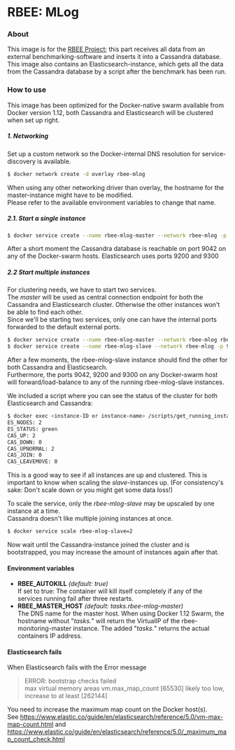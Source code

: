 # RBEE: MLog
### About
This image is for the [RBEE Project]; this part receives all data from an external benchmarking-software and inserts it into a Cassandra database.  
This image also contains an Elasticsearch-instance, which gets all the data from the Cassandra database by a script after the benchmark has been run.

### How to use
This image has been optimized for the Docker-native swarm available from Docker version 1.12, both Cassandra and Elasticsearch will be clustered when set up right.  
##### 1. Networking
Set up a custom network so the Docker-internal DNS resolution for service-discovery is available.
```sh
$ docker network create -d overlay rbee-mlog
```
When using any other networking driver than overlay, the hostname for the master-instance might have to be modified.  
Please refer to the available environment variables to change that name.
##### 2.1. Start a single instance
```sh
$ docker service create --name rbee-mlog-master --network rbee-mlog -p 9042:9042 -p 9200:9200 -p 9300:9300 rbee/mlog:<tag>
```
After a short moment the Cassandra database is reachable on port 9042 on any of the Docker-swarm hosts. Elasticsearch uses ports 9200 and 9300
##### 2.2 Start multiple instances
For clustering needs, we have to start two services.  
The _master_ will be used as central connection endpoint for both the Cassandra and Elasticsearch cluster. Otherwise the other instances won't be able to find each other.  
Since we'll be starting two services, only one can have the internal ports forwarded to the default external ports.
```sh
$ docker service create --name rbee-mlog-master --network rbee-mlog rbee/mlog:<tag>
$ docker service create --name rbee-mlog-slave --network rbee-mlog -p 9042:9042 -p 9200:9200 -p 9300:9300 rbee/mlog:<tag>
```
After a few moments, the rbee-mlog-slave instance should find the other for both Cassandra and Elasticsearch.  
Furthermore, the ports 9042, 9200 and 9300 on any Docker-swarm host will forward/load-balance to any of the running rbee-mlog-slave instances.

We included a script where you can see the status of the cluster for both Elasticsearch and Cassandra:
```sh
$ docker exec <instance-ID or instance-name> /scripts/get_running_instances.sh
ES_NODES: 2
ES_STATUS: green
CAS_UP: 2
CAS_DOWN: 0
CAS_UPNORMAL: 2
CAS_JOIN: 0
CAS_LEAVEMOVE: 0
```
This is a good way to see if all instances are up and clustered. This is important to know when scaling the _slave_-instances up. (For consistency's sake: Don't scale down or you might get some data loss!)

To scale the service, only the _rbee-mlog-slave_ may be upscaled by one instance at a time.  
Cassandra doesn't like multiple joining instances at once.
```sh
$ docker service scale rbee-mlog-slave=2
```
Now wait until the Cassandra-instance joined the cluster and is bootstrapped, you may increase the amount of instances again after that.
#### Environment variables
 * **RBEE_AUTOKILL** _(default: true)_  
If set to true: The container will kill itself completely if any of the services running fail after three restarts.
 * **RBEE_MASTER_HOST** _(default: tasks.rbee-mlog-master)_  
The DNS name for the master host. When using Docker 1.12 Swarm, the hostname without "_tasks._" will return the VirtualIP of the rbee-monitoring-master instance. The added "_tasks._" returns the actual containers IP address.

#### Elasticsearch fails
When Elasticsearch fails with the Error message

>ERROR: bootstrap checks failed  
>max virtual memory areas vm.max_map_count [65530] likely too low, increase to at least [262144]

You need to increase the maximum map count on the Docker host(s).  
See https://www.elastic.co/guide/en/elasticsearch/reference/5.0/vm-max-map-count.html and https://www.elastic.co/guide/en/elasticsearch/reference/5.0/_maximum_map_count_check.html

[RBEE Project]: <http://www.rbee.io>